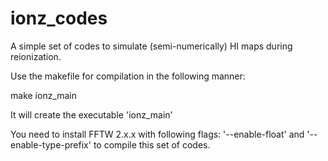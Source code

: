 ionz_codes
==========

A simple set of codes to simulate (semi-numerically) HI maps during reionization.

Use the makefile for compilation in the following manner:

make ionz_main

It will create the executable 'ionz_main'

You need to install FFTW 2.x.x with following flags: 
'--enable-float' and '--enable-type-prefix' 
to compile this set of codes.

